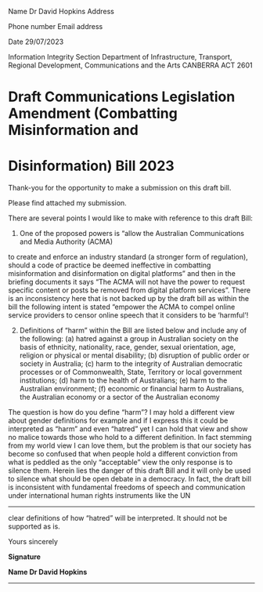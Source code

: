Name Dr David Hopkins
Address

Phone number
Email address

Date 29/07/2023


Information Integrity Section
Department of Infrastructure, Transport, Regional
Development, Communications and the Arts
CANBERRA ACT 2601


# Draft Communications Legislation Amendment (Combatting Misinformation and


# Disinformation) Bill 2023


Thank-you for the opportunity to make a submission on this draft bill.

Please find attached my submission.

There are several points I would like to make with reference to this draft Bill:

1. One of the proposed powers is “allow the Australian Communications and Media Authority (ACMA)

to create and enforce an industry standard (a stronger form of regulation), should a code of practice be
deemed ineffective in combatting misinformation and disinformation on digital platforms” and then in
the briefing documents it says “The ACMA will not have the power to request specific content or posts
be removed from digital platform services”. There is an inconsistency here that is not backed up by
the draft bill as within the bill the following intent is stated “empower the ACMA to compel online
service providers to censor online speech that it considers to be ‘harmful’!

2. Definitions of “harm” within the Bill are listed below and include any of the following:
(a) hatred against a group in Australian society on the basis of ethnicity, nationality, race, gender,
sexual orientation, age, religion or physical or mental disability;
(b) disruption of public order or society in Australia;
(c) harm to the integrity of Australian democratic processes or of Commonwealth, State, Territory or
local government institutions;
(d) harm to the health of Australians;
(e) harm to the Australian environment;
(f) economic or financial harm to Australians, the Australian economy or a sector of the Australian
economy

The question is how do you define “harm”? I may hold a different view about gender definitions for
example and if I express this it could be interpreted as “harm” and even “hatred” yet I can hold that
view and show no malice towards those who hold to a different definition. In fact stemming from my
world view I can love them, but the problem is that our society has become so confused that when
people hold a different conviction from what is peddled as the only “acceptable” view the only
response is to silence them. Herein lies the danger of this draft Bill and it will only be used to silence
what should be open debate in a democracy.  In fact, the draft bill is inconsistent with fundamental
freedoms of speech and communication under international human rights instruments like the UN


-----

clear definitions of how “hatred” will be interpreted. It should not be supported as is.

Yours sincerely

**Signature**

**Name Dr David Hopkins**


-----

